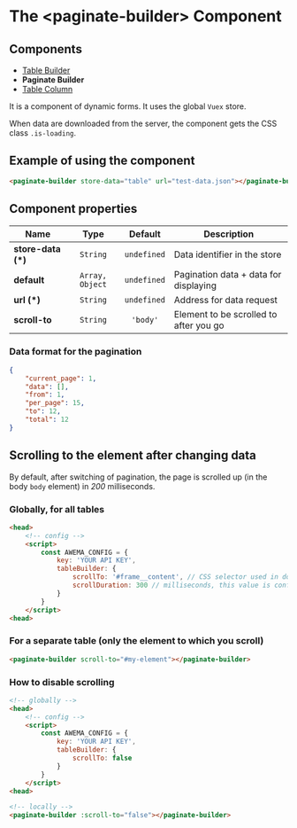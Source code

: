 # The &lt;paginate-builder&gt; Component

## Components

* [Table Builder](./table-builder.md)
* **Paginate Builder**
* [Table Column](./tb-column.md)

It is a component of dynamic forms. It uses the global `Vuex` store.

When data are downloaded from the server, the component gets the CSS class `.is-loading`.

## Example of using the component

```html
<paginate-builder store-data="table" url="test-data.json"></paginate-builder>
```

<paginate-builder store-data="paginate-test" url="/" :default="{data:[1,2,3],meta:{current_page: 1, from: 1, last_page: 12, path: 'https:\/\/local.awema.pl\/example-package', per_page: 15, to: 12, total: 12}}"></paginate-builder>


## Component properties

| Name               | Type            | Default           | Description                                  |
|--------------------|:---------------:|:-----------------:|----------------------------------------------|
| **store-data (*)** | `String`        | `undefined`       | Data identifier in the store                 |
| **default**        | `Array, Object` | `undefined`       | Pagination data + data for displaying        |
| **url (*)**        | `String`        | `undefined`       | Address for data request                     |
| **scroll-to**      | `String`        | `'body'`          | Element to be scrolled to after you go       |

### Data format for the pagination

```json
{
    "current_page": 1,
    "data": [],
    "from": 1,
    "per_page": 15,
    "to": 12,
    "total": 12
}
```


## Scrolling to the element after changing data

By default, after switching of pagination, the page is scrolled up (in the body `body` element) in *200* milliseconds.

### Globally, for all tables

```html
<head>
    <!-- config -->
    <script>
        const AWEMA_CONFIG = {
            key: 'YOUR API KEY',
            tableBuilder: {
                scrollTo: '#frame__content', // CSS selector used in document.querySelector
                scrollDuration: 300 // milliseconds, this value is configured only globally for all tables
            }
        }
    </script>
<head>
```


### For a separate table (only the element to which you scroll)

```html
<paginate-builder scroll-to="#my-element"></paginate-builder>
```


### How to disable scrolling

```html
<!-- globally -->
<head>
    <!-- config -->
    <script>
        const AWEMA_CONFIG = {
            key: 'YOUR API KEY',
            tableBuilder: {
                scrollTo: false
            }
        }
    </script>
<head>

<!-- locally -->
<paginate-builder :scroll-to="false"></paginate-builder>
```
